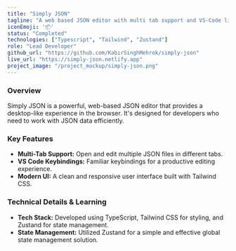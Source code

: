 ```yaml
---
title: "Simply JSON"
tagline: "A web based JSON editor with multi tab support and VS-Code like key bindings"
iconEmoji: '📦'
status: "Completed"
technologies: ["Typescript", "Tailwind", "Zustand"]
role: "Lead Developer"
github_url: "https://github.com/KabirSinghMehrok/simply-json"
live_url: "https://simply-json.netlify.app"
project_image: "/project_mockup/simply-json.png"
---
```


### Overview
Simply JSON is a powerful, web-based JSON editor that provides a desktop-like experience in the browser. It's designed for developers who need to work with JSON data efficiently.

### Key Features
- **Multi-Tab Support:** Open and edit multiple JSON files in different tabs.
- **VS Code Keybindings:** Familiar keybindings for a productive editing experience.
- **Modern UI:** A clean and responsive user interface built with Tailwind CSS.

### Technical Details & Learning
- **Tech Stack:** Developed using TypeScript, Tailwind CSS for styling, and Zustand for state management.
- **State Management:** Utilized Zustand for a simple and effective global state management solution.
